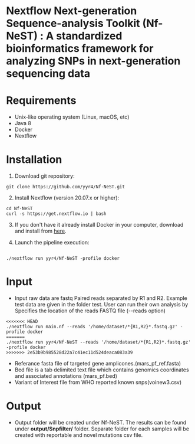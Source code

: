 # Nextflow Next-generation Sequence-analysis Toolkit (Nf-NeST) : A standardized bioinformatics framework for analyzing SNPs in next-generation sequencing data


# Requirements
- Unix-like operating system (Linux, macOS, etc)
- Java 8
- Docker
- Nextflow

# Installation

1. Download git repository:

```
git clone https://github.com/yyr4/Nf-NeST.git

```
2. Install Nextflow (version 20.07.x or higher):

```
cd Nf-NeST
curl -s https://get.nextflow.io | bash

```
3. If you don't have it already install Docker in your computer, download and install from [here](https://docs.docker.com/).  

4. Launch the pipeline execution:

```

./nextflow run yyr4/Nf-NeST -profile docker

```

# Input

- Input raw data are fastq Paired reads separated by R1 and R2. Example test data are given in the folder test. User can run their own analysis by Specifies the location of the  reads FASTQ file (--reads option)

```
<<<<<<< HEAD
./nextflow run main.nf --reads '/home/dataset/*{R1,R2}*.fastq.gz' -profile docker
=======
./nextflow run yyr4/Nf-NeST --reads '/home/dataset/*{R1,R2}*.fastq.gz' -profile docker
>>>>>>> 2e53b9b985528d22a7c41ec11d524deaca083a39

```
- Referance fasta file of targeted gene amplicones.(mars_pf_ref.fasta)
- Bed file is a tab delimited text file which contains genomics coordinates and associated annotations (mars_pf.bed)
- Variant of Interest file from WHO reported known snps(voinew3.csv)


# Output

- Output folder will be created under Nf-NeST. The results can be found under **output/Snpfilter/** folder. Separate folder for each samples will be created with reportable and novel mutations csv file.  
